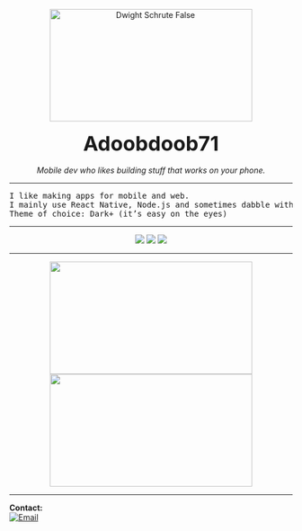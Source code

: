 <p align="center">
  <img src="https://media.giphy.com/media/l0MYt5jPR6QX5pnqM/giphy.gif" width="360" height="200" alt="Dwight Schrute False"><br><br>
  <b><font style="font-size:36px">Adoobdoob71</font></b><br><br>
  <i>Mobile dev who likes building stuff that works on your phone.</i>
</p>

<hr>

<pre>
I like making apps for mobile and web.
I mainly use React Native, Node.js and sometimes dabble with new trendy stuff
Theme of choice: Dark+ (it’s easy on the eyes)
</pre>

<hr>

<p align="center">
  <img src="https://img.shields.io/badge/Editor-VS%20Code-007ACC?style=flat-square&logo=visualstudiocode&logoColor=white"/>
  <img src="https://img.shields.io/badge/Framework-React%20Native-61DAFB?style=flat-square&logo=react&logoColor=black"/>
  <img src="https://img.shields.io/badge/Backend-Node.js-339933?style=flat-square&logo=node.js&logoColor=white"/>
</p>

<hr>

<p align="center">
  <img src="https://media.giphy.com/media/26ufdipQqU2lhNA4g/giphy.gif" width="360" height="200">
  <img src="https://media.giphy.com/media/v1.Y2lkPTc5MGI3NjExb2I3cjIybWJ4b29uODNsbmRrNGF6ZmR2czlyaWluYXQ0Z2FqNXl1eSZlcD12MV9naWZzX3NlYXJjaCZjdD1n/13HgwGsXF0aiGY/giphy.gif" width="360" height="200">
</p>

---

**Contact:**  
[![Email](https://img.shields.io/badge/Email-D14836?style=flat-square&logo=gmail&logoColor=white)](mailto:dotwiz71@gmail.com)
